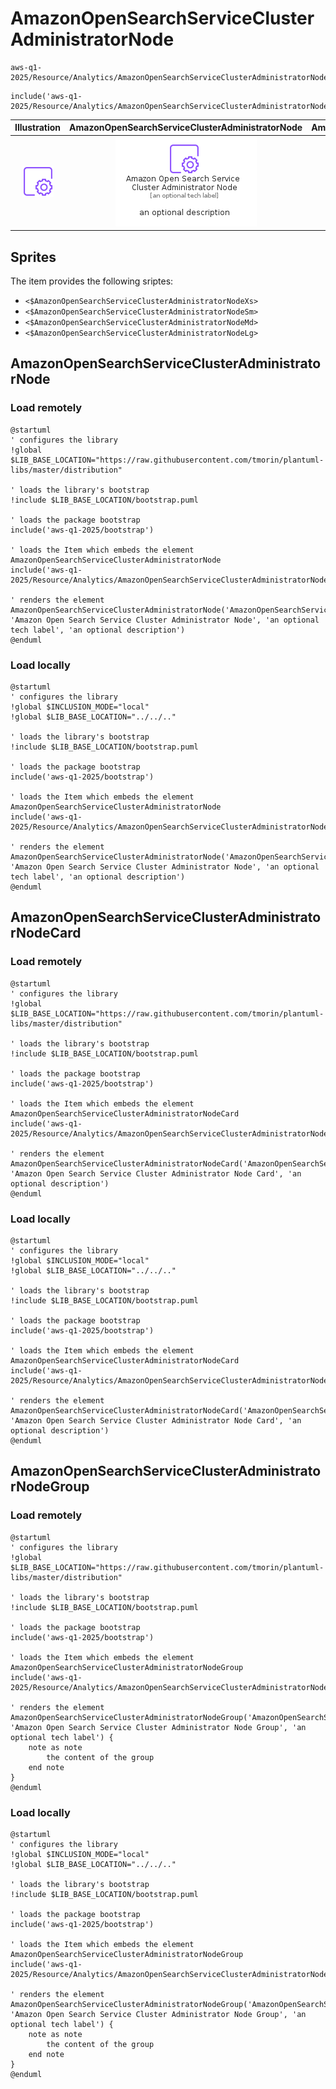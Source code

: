 # AmazonOpenSearchServiceClusterAdministratorNode


```text
aws-q1-2025/Resource/Analytics/AmazonOpenSearchServiceClusterAdministratorNode
```

```text
include('aws-q1-2025/Resource/Analytics/AmazonOpenSearchServiceClusterAdministratorNode')
```



| Illustration | AmazonOpenSearchServiceClusterAdministratorNode | AmazonOpenSearchServiceClusterAdministratorNodeCard | AmazonOpenSearchServiceClusterAdministratorNodeGroup |
| :---: | :---: | :---: | :---: |
| ![illustration for Illustration](../../../aws-q1-2025/Resource/Analytics/AmazonOpenSearchServiceClusterAdministratorNode.png) | ![illustration for AmazonOpenSearchServiceClusterAdministratorNode](../../../aws-q1-2025/Resource/Analytics/AmazonOpenSearchServiceClusterAdministratorNode.Local.png) | ![illustration for AmazonOpenSearchServiceClusterAdministratorNodeCard](../../../aws-q1-2025/Resource/Analytics/AmazonOpenSearchServiceClusterAdministratorNodeCard.Local.png) | ![illustration for AmazonOpenSearchServiceClusterAdministratorNodeGroup](../../../aws-q1-2025/Resource/Analytics/AmazonOpenSearchServiceClusterAdministratorNodeGroup.Local.png) |



## Sprites
The item provides the following sriptes:

- `<$AmazonOpenSearchServiceClusterAdministratorNodeXs>`
- `<$AmazonOpenSearchServiceClusterAdministratorNodeSm>`
- `<$AmazonOpenSearchServiceClusterAdministratorNodeMd>`
- `<$AmazonOpenSearchServiceClusterAdministratorNodeLg>`





## AmazonOpenSearchServiceClusterAdministratorNode

### Load remotely
```plantuml
@startuml
' configures the library
!global $LIB_BASE_LOCATION="https://raw.githubusercontent.com/tmorin/plantuml-libs/master/distribution"

' loads the library's bootstrap
!include $LIB_BASE_LOCATION/bootstrap.puml

' loads the package bootstrap
include('aws-q1-2025/bootstrap')

' loads the Item which embeds the element AmazonOpenSearchServiceClusterAdministratorNode
include('aws-q1-2025/Resource/Analytics/AmazonOpenSearchServiceClusterAdministratorNode')

' renders the element
AmazonOpenSearchServiceClusterAdministratorNode('AmazonOpenSearchServiceClusterAdministratorNode', 'Amazon Open Search Service Cluster Administrator Node', 'an optional tech label', 'an optional description')
@enduml
```

### Load locally
```plantuml
@startuml
' configures the library
!global $INCLUSION_MODE="local"
!global $LIB_BASE_LOCATION="../../.."

' loads the library's bootstrap
!include $LIB_BASE_LOCATION/bootstrap.puml

' loads the package bootstrap
include('aws-q1-2025/bootstrap')

' loads the Item which embeds the element AmazonOpenSearchServiceClusterAdministratorNode
include('aws-q1-2025/Resource/Analytics/AmazonOpenSearchServiceClusterAdministratorNode')

' renders the element
AmazonOpenSearchServiceClusterAdministratorNode('AmazonOpenSearchServiceClusterAdministratorNode', 'Amazon Open Search Service Cluster Administrator Node', 'an optional tech label', 'an optional description')
@enduml
```

## AmazonOpenSearchServiceClusterAdministratorNodeCard

### Load remotely
```plantuml
@startuml
' configures the library
!global $LIB_BASE_LOCATION="https://raw.githubusercontent.com/tmorin/plantuml-libs/master/distribution"

' loads the library's bootstrap
!include $LIB_BASE_LOCATION/bootstrap.puml

' loads the package bootstrap
include('aws-q1-2025/bootstrap')

' loads the Item which embeds the element AmazonOpenSearchServiceClusterAdministratorNodeCard
include('aws-q1-2025/Resource/Analytics/AmazonOpenSearchServiceClusterAdministratorNode')

' renders the element
AmazonOpenSearchServiceClusterAdministratorNodeCard('AmazonOpenSearchServiceClusterAdministratorNodeCard', 'Amazon Open Search Service Cluster Administrator Node Card', 'an optional description')
@enduml
```

### Load locally
```plantuml
@startuml
' configures the library
!global $INCLUSION_MODE="local"
!global $LIB_BASE_LOCATION="../../.."

' loads the library's bootstrap
!include $LIB_BASE_LOCATION/bootstrap.puml

' loads the package bootstrap
include('aws-q1-2025/bootstrap')

' loads the Item which embeds the element AmazonOpenSearchServiceClusterAdministratorNodeCard
include('aws-q1-2025/Resource/Analytics/AmazonOpenSearchServiceClusterAdministratorNode')

' renders the element
AmazonOpenSearchServiceClusterAdministratorNodeCard('AmazonOpenSearchServiceClusterAdministratorNodeCard', 'Amazon Open Search Service Cluster Administrator Node Card', 'an optional description')
@enduml
```

## AmazonOpenSearchServiceClusterAdministratorNodeGroup

### Load remotely
```plantuml
@startuml
' configures the library
!global $LIB_BASE_LOCATION="https://raw.githubusercontent.com/tmorin/plantuml-libs/master/distribution"

' loads the library's bootstrap
!include $LIB_BASE_LOCATION/bootstrap.puml

' loads the package bootstrap
include('aws-q1-2025/bootstrap')

' loads the Item which embeds the element AmazonOpenSearchServiceClusterAdministratorNodeGroup
include('aws-q1-2025/Resource/Analytics/AmazonOpenSearchServiceClusterAdministratorNode')

' renders the element
AmazonOpenSearchServiceClusterAdministratorNodeGroup('AmazonOpenSearchServiceClusterAdministratorNodeGroup', 'Amazon Open Search Service Cluster Administrator Node Group', 'an optional tech label') {
    note as note
        the content of the group
    end note
}
@enduml
```

### Load locally
```plantuml
@startuml
' configures the library
!global $INCLUSION_MODE="local"
!global $LIB_BASE_LOCATION="../../.."

' loads the library's bootstrap
!include $LIB_BASE_LOCATION/bootstrap.puml

' loads the package bootstrap
include('aws-q1-2025/bootstrap')

' loads the Item which embeds the element AmazonOpenSearchServiceClusterAdministratorNodeGroup
include('aws-q1-2025/Resource/Analytics/AmazonOpenSearchServiceClusterAdministratorNode')

' renders the element
AmazonOpenSearchServiceClusterAdministratorNodeGroup('AmazonOpenSearchServiceClusterAdministratorNodeGroup', 'Amazon Open Search Service Cluster Administrator Node Group', 'an optional tech label') {
    note as note
        the content of the group
    end note
}
@enduml
```

